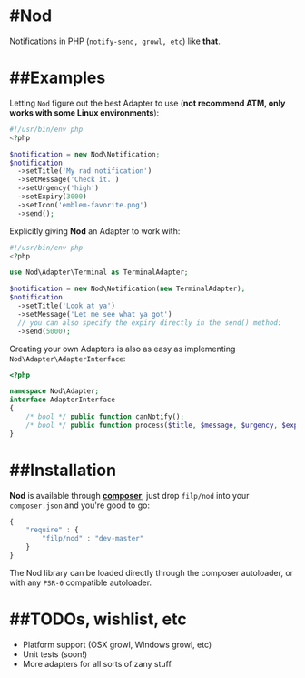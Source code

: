 #Nod
========
Notifications in PHP (`notify-send, growl, etc`) like **that**.

##Examples
============

Letting `Nod` figure out the best Adapter to use (**not recommend ATM, only works with some Linux environments**):

```php
#!/usr/bin/env php
<?php  

$notification = new Nod\Notification;
$notification
  ->setTitle('My rad notification')
  ->setMessage('Check it.')
  ->setUrgency('high')
  ->setExpiry(3000)
  ->setIcon('emblem-favorite.png')
  ->send();
```

Explicitly giving **Nod** an Adapter to work with:

```php
#!/usr/bin/env php
<?php  

use Nod\Adapter\Terminal as TerminalAdapter;

$notification = new Nod\Notification(new TerminalAdapter);
$notification
  ->setTitle('Look at ya')
  ->setMessage('Let me see what ya got')
  // you can also specify the expiry directly in the send() method:
  ->send(5000);
```

Creating your own Adapters is also as easy as implementing `Nod\Adapter\AdapterInterface`:

```php
<?php

namespace Nod\Adapter;
interface AdapterInterface
{
    /* bool */ public function canNotify();
    /* bool */ public function process($title, $message, $urgency, $expiry, $icon);
}
```

##Installation
============

**Nod** is available through **[composer](http://getcomposer.org/)**, just drop `filp/nod` into your `composer.json` and you're good to go:

```javascript
{
    "require" : {
        "filp/nod" : "dev-master"
    }
}
```

The Nod library can be loaded directly through the composer autoloader, or with any `PSR-0` compatible autoloader.

##TODOs, wishlist, etc
============

* Platform support (OSX growl, Windows growl, etc)
* Unit tests (soon!)
* More adapters for all sorts of zany stuff.